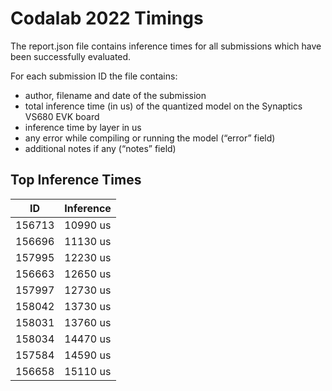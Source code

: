# Codalab 2022 Timings

The report.json file contains inference times for all submissions which have been
successfully evaluated.

For each submission ID the file contains:
- author, filename and date of the submission
- total inference time (in us) of the quantized model on the Synaptics VS680 EVK board
- inference time by layer in us
- any error while compiling or running the model (“error” field)
- additional notes if any (“notes” field)


Top Inference Times
--------------------
ID      |  Inference
------  |  ---------
156713  |   10990 us
156696  |   11130 us
157995  |   12230 us
156663  |   12650 us
157997  |   12730 us
158042  |   13730 us
158031  |   13760 us
158034  |   14470 us
157584  |   14590 us
156658  |   15110 us
